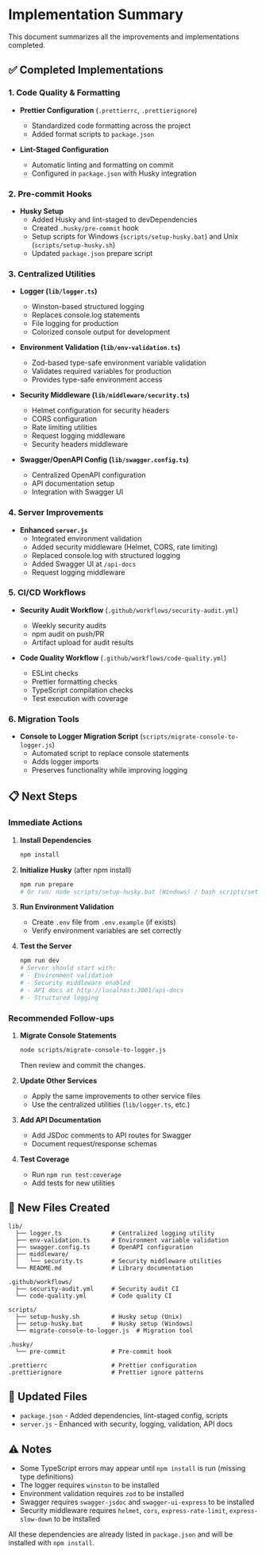 # Implementation Summary

This document summarizes all the improvements and implementations completed.

## ✅ Completed Implementations

### 1. Code Quality & Formatting

- **Prettier Configuration** (`.prettierrc`, `.prettierignore`)
  - Standardized code formatting across the project
  - Added format scripts to `package.json`
  
- **Lint-Staged Configuration**
  - Automatic linting and formatting on commit
  - Configured in `package.json` with Husky integration

### 2. Pre-commit Hooks

- **Husky Setup**
  - Added Husky and lint-staged to devDependencies
  - Created `.husky/pre-commit` hook
  - Setup scripts for Windows (`scripts/setup-husky.bat`) and Unix (`scripts/setup-husky.sh`)
  - Updated `package.json` prepare script

### 3. Centralized Utilities

- **Logger (`lib/logger.ts`)**
  - Winston-based structured logging
  - Replaces console.log statements
  - File logging for production
  - Colorized console output for development

- **Environment Validation (`lib/env-validation.ts`)**
  - Zod-based type-safe environment variable validation
  - Validates required variables for production
  - Provides type-safe environment access

- **Security Middleware (`lib/middleware/security.ts`)**
  - Helmet configuration for security headers
  - CORS configuration
  - Rate limiting utilities
  - Request logging middleware
  - Security headers middleware

- **Swagger/OpenAPI Config (`lib/swagger.config.ts`)**
  - Centralized OpenAPI configuration
  - API documentation setup
  - Integration with Swagger UI

### 4. Server Improvements

- **Enhanced `server.js`**
  - Integrated environment validation
  - Added security middleware (Helmet, CORS, rate limiting)
  - Replaced console.log with structured logging
  - Added Swagger UI at `/api-docs`
  - Request logging middleware

### 5. CI/CD Workflows

- **Security Audit Workflow** (`.github/workflows/security-audit.yml`)
  - Weekly security audits
  - npm audit on push/PR
  - Artifact upload for audit results

- **Code Quality Workflow** (`.github/workflows/code-quality.yml`)
  - ESLint checks
  - Prettier formatting checks
  - TypeScript compilation checks
  - Test execution with coverage

### 6. Migration Tools

- **Console to Logger Migration Script** (`scripts/migrate-console-to-logger.js`)
  - Automated script to replace console statements
  - Adds logger imports
  - Preserves functionality while improving logging

## 📋 Next Steps

### Immediate Actions

1. **Install Dependencies**
   ```bash
   npm install
   ```

2. **Initialize Husky** (after npm install)
   ```bash
   npm run prepare
   # Or run: node scripts/setup-husky.bat (Windows) / bash scripts/setup-husky.sh (Unix)
   ```

3. **Run Environment Validation**
   - Create `.env` file from `.env.example` (if exists)
   - Verify environment variables are set correctly

4. **Test the Server**
   ```bash
   npm run dev
   # Server should start with:
   # - Environment validation
   # - Security middleware enabled
   # - API docs at http://localhost:3001/api-docs
   # - Structured logging
   ```

### Recommended Follow-ups

1. **Migrate Console Statements**
   ```bash
   node scripts/migrate-console-to-logger.js
   ```
   Then review and commit the changes.

2. **Update Other Services**
   - Apply the same improvements to other service files
   - Use the centralized utilities (`lib/logger.ts`, etc.)

3. **Add API Documentation**
   - Add JSDoc comments to API routes for Swagger
   - Document request/response schemas

4. **Test Coverage**
   - Run `npm run test:coverage`
   - Add tests for new utilities

## 📁 New Files Created

```
lib/
  ├── logger.ts              # Centralized logging utility
  ├── env-validation.ts      # Environment variable validation
  ├── swagger.config.ts      # OpenAPI configuration
  ├── middleware/
  │   └── security.ts        # Security middleware utilities
  └── README.md              # Library documentation

.github/workflows/
  ├── security-audit.yml     # Security audit CI
  └── code-quality.yml       # Code quality CI

scripts/
  ├── setup-husky.sh         # Husky setup (Unix)
  ├── setup-husky.bat        # Husky setup (Windows)
  └── migrate-console-to-logger.js  # Migration tool

.husky/
  └── pre-commit             # Pre-commit hook

.prettierrc                  # Prettier configuration
.prettierignore              # Prettier ignore patterns
```

## 🔧 Updated Files

- `package.json` - Added dependencies, lint-staged config, scripts
- `server.js` - Enhanced with security, logging, validation, API docs

## ⚠️ Notes

- Some TypeScript errors may appear until `npm install` is run (missing type definitions)
- The logger requires `winston` to be installed
- Environment validation requires `zod` to be installed
- Swagger requires `swagger-jsdoc` and `swagger-ui-express` to be installed
- Security middleware requires `helmet`, `cors`, `express-rate-limit`, `express-slow-down` to be installed

All these dependencies are already listed in `package.json` and will be installed with `npm install`.

